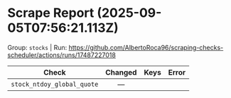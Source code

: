 # Scrape Report (2025-09-05T07:56:21.113Z)

Group: `stocks`  |  Run: https://github.com/AlbertoRoca96/scraping-checks-scheduler/actions/runs/17487227018

| Check | Changed | Keys | Error |
|---|:---:|:--|:--|
| `stock_ntdoy_global_quote` | — |  |  |
